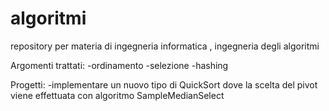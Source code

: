 # algoritmi
repository per materia di ingegneria informatica , ingegneria degli algoritmi

Argomenti trattati:
  -ordinamento
  -selezione
  -hashing
  
Progetti:
  -implementare un nuovo tipo di QuickSort dove la scelta del pivot viene effettuata con algoritmo SampleMedianSelect 
